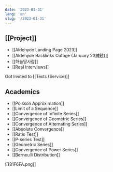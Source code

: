 ```yaml
---
date: '2023-01-31'
lang: 'en'
slug: '/2023-01-31'
---
```


## [[Project]]

- [[Aldehyde Landing Page 2023]]
- [[Aldehyde Backlinks Outage (January 23誠鉉)]]
- [[하늘땅사람]]
- [[Real Interviews]]

Got Invited to [[Texts (Service)]]

## Academics

- [[Poisson Approximation]]
- [[Limit of a Sequence]]
- [[Convergence of Infinite Series]]
- [[Convergence of Geometric Series]]
- [[Convergence of Alternating Series]]
- [[Absolute Convergence]]
- [[Ratio Test]]
- [[P-series Test]]
- [[Geometric Series]]
- [[Convergence of Power Series]]
- [[Bernoulli Distribution]]

![[81F6FA.png]]
